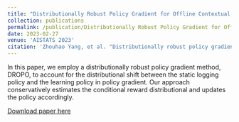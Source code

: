 ```yaml
---
title: "Distributionally Robust Policy Gradient for Offline Contextual Bandits"
collection: publications
permalink: /publication/Distributionally Robust Policy Gradient for Offline Contextual Bandits
date: 2023-02-27
venue: 'AISTATS 2023'
citation: 'Zhouhao Yang, et al. "Distributionally robust policy gradient for offline contextual bandits." International Conference on Artificial Intelligence and Statistics. PMLR, 2023.'
---
```

In this paper, we employ a distributionally robust policy gradient method, DROPO, to account for the distributional shift between the static logging policy and the learning policy in policy gradient. Our approach conservatively estimates the conditional reward distributional and updates the policy accordingly. 

[Download paper here](http://Zhouhao-Yang.github.io/files/yang23f.pdf)


